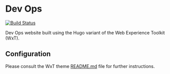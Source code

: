 Dev Ops
=======

[![Build Status][ci-badge]][ci]

Dev Ops website built using the Hugo variant of the Web Experience Toolkit (WxT).

## Configuration

Please consult the WxT theme [README.md][readme] file for further instructions.

<!-- Links Referenced -->

[readme]:       https://raw.githubusercontent.com/wet-boew/wet-boew-hugo/master/README.md
[ci]:           https://travis-ci.org/devops/website
[ci-badge]:     https://travis-ci.org/devops/website.svg?branch=master
